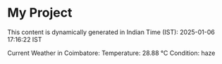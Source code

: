 # My Project

This content is dynamically generated in Indian Time (IST): 2025-01-06 17:16:22 IST


Current Weather in Coimbatore:
Temperature: 28.88 °C
Condition: haze
